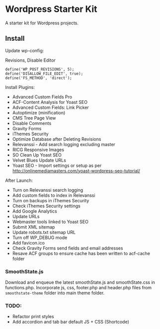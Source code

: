 # Wordpress Starter Kit

A starter kit for Wordpress projects.

## Install

Update wp-config:

Revisions, Disable Editor

```
define('WP_POST_REVISIONS', 5);
define('DISALLOW_FILE_EDIT', true);
define('FS_METHOD', 'direct');
```
Install Plugins:

- Advanced Custom Fields Pro
- ACF-Content Analysis for Yoast SEO
- Advanced Custom Fields: Link Picker
- Autoptimize (minification)
- CMS Tree Page View
- Disable Comments
- Gravity Forms
- iThemes Security
- Optimize Database after Deleting Revisions
- Relevanssi - Add search logging excluding master
- RICG Responsive Images
- SO Clean Up Yoast SEO
- Velvet Blues Update URLs
- Yoast SEO - Import settings or setup as per http://onlinemediamasters.com/yoast-wordpress-seo-tutorial/

After Launch:

- Turn on Relevanssi search logging
- Add custom fields to index in Relevanssi
- Turn on backups in iThemes Security
- Check iThemes Security settings
- Add Google Analytics
- Update URLs
- Webmaster tools linked to Yoast SEO
- Submit XML sitemap
- Update robots.txt sitemap URL
- Turn off WP_DEBUG mode
- Add favicon.ico
- Check Gravity Forms send fields and email addresses
- Resave ACF groups to ensure cache has been written to acf-cache folder

### SmoothState.js

Download and enqueue the latest smoothState.js and smoothState.css in functions.php. Incorporate js, css, footer.php and header.php files from `smoothstate-theme` folder into main theme folder.

### TODO:

- Refactor print styles
- Add accordion and tab bar default JS + CSS (Shortcode)